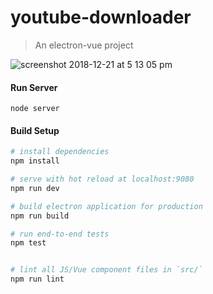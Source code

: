 # youtube-downloader

> An electron-vue project

![screenshot 2018-12-21 at 5 13 05 pm](https://user-images.githubusercontent.com/4329912/50341202-f7cf0c80-0543-11e9-86ec-f3a49c5ed405.png)


#### Run Server

```node
node server
```

#### Build Setup

```bash
# install dependencies
npm install

# serve with hot reload at localhost:9080
npm run dev

# build electron application for production
npm run build

# run end-to-end tests
npm test


# lint all JS/Vue component files in `src/`
npm run lint

```
